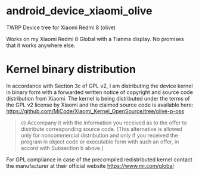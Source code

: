 # android_device_xiaomi_olive
TWRP Device tree for Xiaomi Redmi 8 (olive)

Works on my Xiaomi Redmi 8 Global with a Tianma display. No promises that it works anywhere else.




# Kernel binary distribution
In accordance with Section 3c of GPL v2, I am distributing the device kernel in binary form with a forwarded written notice of copyright and source code distribution from Xiaomi. The kernel is being distributed under the terms of the GPL v2 license by Xiaomi and the claimed source code is available here: https://github.com/MiCode/Xiaomi_Kernel_OpenSource/tree/olive-p-oss

> c) Accompany it with the information you received as to the offer to distribute corresponding source code. (This alternative is allowed only for noncommercial distribution and only if you received the program in object code or executable form with such an offer, in accord with Subsection b above.)

For GPL compliance in case of the precompiled redistributed kernel contact the manufacturer at their official website https://www.mi.com/global